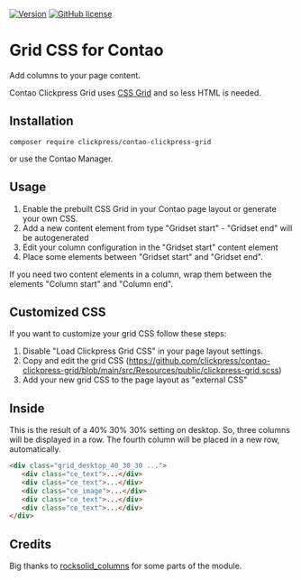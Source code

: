 [![Version](http://img.shields.io/packagist/v/clickpress/contao-clickpress-grid.svg?style=flat-square)](https://packagist.org/packages/clickpress/contao-clickpress-grid)  [![GitHub license](https://img.shields.io/badge/license-GPL-blue.svg?style=flat-square)](https://raw.githubusercontent.com/clickpress/contao-clickpress-grid/master/LICENSE)
# Grid CSS for Contao

Add columns to your page content.

Contao Clickpress Grid uses [CSS Grid](https://css-tricks.com/snippets/css/complete-guide-grid/) and so less HTML is needed.

## Installation
```console
composer require clickpress/contao-clickpress-grid
```
or use the Contao Manager.

## Usage
1. Enable the prebuilt CSS Grid in your Contao page layout or generate your own CSS.
2. Add a new content element from type "Gridset start" - "Gridset end" will be autogenerated
3. Edit your column configuration in the "Gridset start" content element
4. Place some elements between "Gridset start" and "Gridset end".

If you need two content elements in a column, wrap them between the elements "Column start" and "Column end".

## Customized CSS
If you want to customize your grid CSS follow these steps:
1. Disable "Load Clickpress Grid CSS" in your page layout settings.
2. Copy and edit the grid CSS (https://github.com/clickpress/contao-clickpress-grid/blob/main/src/Resources/public/clickpress-grid.scss)
3. Add your new grid CSS to the page layout as "external CSS"

## Inside
This is the result of a 40% 30% 30% setting on desktop. So, three columns will be displayed in a row. The fourth column will be placed in a new row, automatically.
```html
<div class="grid_desktop_40_30_30 ...">
   <div class="ce_text">...</div>
   <div class="ce_text">...</div>
   <div class="ce_image">...</div>
   <div class="ce_text">...</div>
   <div class="ce_text">...</div>
</div>
```

## Credits
Big thanks to [rocksolid_columns](https://github.com/madeyourday/contao-rocksolid-columns) for some parts of the module.
